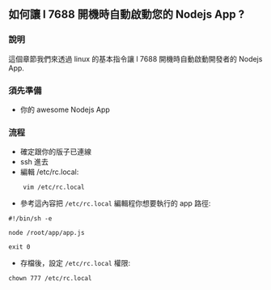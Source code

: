 ## 如何讓 l 7688 開機時自動啟動您的 Nodejs App ?

### 說明

這個章節我們來透過 linux 的基本指令讓 l 7688 開機時自動啟動開發者的 Nodejs App.

### 須先準備

* 你的 awesome Nodejs App

### 流程

* 確定跟你的版子已連線
* ssh 進去
* 編輯 /etc/rc.local:

```
    vim /etc/rc.local
```

* 參考這內容把 `/etc/rc.local` 編輯程你想要執行的 app 路徑:

```
#!/bin/sh -e

node /root/app/app.js

exit 0
```

* 存檔後，設定 `/etc/rc.local` 權限:

```
chown 777 /etc/rc.local

```